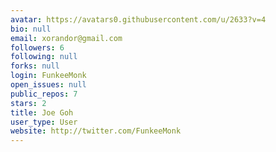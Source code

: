 ```yaml
---
avatar: https://avatars0.githubusercontent.com/u/2633?v=4
bio: null
email: xorandor@gmail.com
followers: 6
following: null
forks: null
login: FunkeeMonk
open_issues: null
public_repos: 7
stars: 2
title: Joe Goh
user_type: User
website: http://twitter.com/FunkeeMonk
---
```


